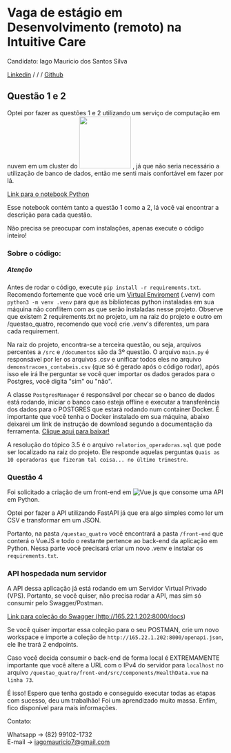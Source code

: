 # Vaga de estágio em Desenvolvimento (remoto) na Intuitive Care

Candidato: Iago Mauricio dos Santos Silva

<a href="https://www.linkedin.com/in/iagomauricioo/">Linkedin</a> / / /
<a href="https://github.com/iagomauricioo">Github</a>

## Questão 1 e 2

Optei por fazer as questões 1 e 2 utilizando um serviço de computação em nuvem em um cluster do <a href="https://colab.research.google.com/drive/1Pq-1cBO6AIXMyY-JAn-PWqbUyN3mMrpF?usp=sharing"><img src="https://img.shields.io/badge/Google%20Colab-%23F9A825.svg?style=for-the-badge&logo=googlecolab&logoColor=white" width="120"></a>
, já que não seria necessário a utilização de banco de dados, então me senti mais confortável em fazer por lá.

<a href="https://colab.research.google.com/drive/1Pq-1cBO6AIXMyY-JAn-PWqbUyN3mMrpF?usp=sharing">Link para o notebook Python</a>

Esse notebook contém tanto a questão 1 como a 2, lá você vai encontrar a descrição para cada questão.

Não precisa se preocupar com instalações, apenas execute o código inteiro!

### Sobre o código:

##### Atenção
Antes de rodar o código, execute `pip install -r requirements.txt`. Recomendo fortemente que você crie um <a href="https://docs.python.org/3/library/venv.html">Virtual Enviroment</a> (.venv) com `python3 -m venv .venv` para que as bibliotecas python instaladas em sua máquina não conflitem com as que serão instaladas nesse projeto. Observe que existem 2 requirements.txt no projeto, um na raiz do projeto e outro em /questao_quatro, recomendo que você crie .venv's diferentes, um para cada requirement.

Na raiz do projeto, encontra-se a terceira questão, ou seja, arquivos percentes a `/src` e `/documentos` são da 3º questão. O arquivo `main.py` é responsável por ler os arquivos .csv e unificar todos eles no arquivo `demonstracoes_contabeis.csv` (que só é gerado após o código rodar), após isso ele irá lhe perguntar se você quer importar os dados gerados para o Postgres, você digita "sim" ou "não".

A classe `PostgresManager` é responsável por checar se o banco de dados está rodando, iniciar o banco caso esteja offline e executar a transferência dos dados para o POSTGRES que estará rodando num container Docker. É importante que você tenha o Docker instalado em sua máquina, abaixo deixarei um link de instrução de download segundo a documentação da ferramenta. <a href="https://docs.docker.com/engine/install/">Clique aqui para baixar!</a>

A resolução do tópico 3.5 é o arquivo `relatorios_operadoras.sql` que pode ser localizado na raiz do projeto. Ele responde aquelas perguntas `Quais as 10 operadoras que fizeram tal coisa... no último trimestre`.

### Questão 4

Foi solicitado a criação de um front-end em ![Vue.js](https://img.shields.io/badge/vuejs-%2335495e.svg?style=for-the-badge&logo=vuedotjs&logoColor=%234FC08D) que consome uma API em Python. 

Optei por fazer a API utilizando FastAPI já que era algo simples como ler um CSV e transformar em um JSON.

Portanto, na pasta `/questao_quatro` você encontrará a pasta `/front-end` que conterá o VueJS e todo o restante pertence ao back-end da aplicação em Python. Nessa parte você precisará criar um novo .venv e instalar os `requirements.txt`.

### API hospedada num servidor

A API dessa aplicação já está rodando em um Servidor Virtual Privado (VPS). Portanto, se você quiser, não precisa rodar a API, mas sim só consumir pelo Swagger/Postman.

<a href="http://165.22.1.202:8000/docs" target="_blank">Link para coleção do Swagger (http://165.22.1.202:8000/docs)</a>

Se você quiser importar essa coleção para o seu POSTMAN, crie um novo workspace e importe a coleção de `http://165.22.1.202:8000/openapi.json`, ele lhe trará 2 endpoints.

Caso você decida consumir o back-end de forma local é EXTREMAMENTE importante que você altere a URL com o IPv4 do servidor para `localhost` no arquivo `/questao_quatro/front-end/src/components/HealthData.vue` na `linha 73`.

É isso! Espero que tenha gostado e conseguido executar todas as etapas com sucesso, deu um trabalhão! Foi um aprendizado muito massa. Enfim, fico disponível para mais informações.

Contato:

Whatsapp -> (82) 99102-1732 <br>
E-mail -> iagomauricio7@gmail.com